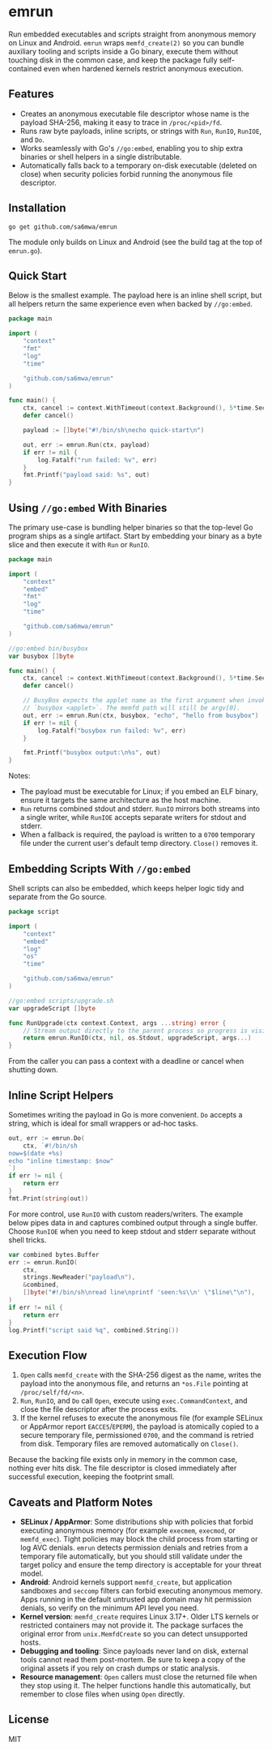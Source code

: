 # emrun

Run embedded executables and scripts straight from anonymous memory on Linux and
Android. `emrun` wraps `memfd_create(2)` so you can bundle auxiliary tooling and
scripts inside a Go binary, execute them without touching disk in the common
case, and keep the package fully self-contained even when hardened kernels
restrict anonymous execution.

## Features
- Creates an anonymous executable file descriptor whose name is the payload
  SHA-256, making it easy to trace in `/proc/<pid>/fd`.
- Runs raw byte payloads, inline scripts, or strings with `Run`, `RunIO`, `RunIOE`,
  and `Do`.
- Works seamlessly with Go's `//go:embed`, enabling you to ship extra binaries or
  shell helpers in a single distributable.
- Automatically falls back to a temporary on-disk executable (deleted on close)
  when security policies forbid running the anonymous file descriptor.

## Installation
```
go get github.com/sa6mwa/emrun
```

The module only builds on Linux and Android (see the build tag at the top of
`emrun.go`).

## Quick Start
Below is the smallest example. The payload here is an inline shell script, but
all helpers return the same experience even when backed by `//go:embed`.

```go
package main

import (
    "context"
    "fmt"
    "log"
    "time"

    "github.com/sa6mwa/emrun"
)

func main() {
    ctx, cancel := context.WithTimeout(context.Background(), 5*time.Second)
    defer cancel()

    payload := []byte("#!/bin/sh\necho quick-start\n")

    out, err := emrun.Run(ctx, payload)
    if err != nil {
        log.Fatalf("run failed: %v", err)
    }
    fmt.Printf("payload said: %s", out)
}
```

## Using `//go:embed` With Binaries
The primary use-case is bundling helper binaries so that the top-level Go
program ships as a single artifact. Start by embedding your binary as a byte
slice and then execute it with `Run` or `RunIO`.

```go
package main

import (
    "context"
    "embed"
    "fmt"
    "log"
    "time"

    "github.com/sa6mwa/emrun"
)

//go:embed bin/busybox
var busybox []byte

func main() {
    ctx, cancel := context.WithTimeout(context.Background(), 5*time.Second)
    defer cancel()

    // BusyBox expects the applet name as the first argument when invoked as
    // `busybox <applet>`. The memfd path will still be argv[0].
    out, err := emrun.Run(ctx, busybox, "echo", "hello from busybox")
    if err != nil {
        log.Fatalf("busybox run failed: %v", err)
    }

    fmt.Printf("busybox output:\n%s", out)
}
```

Notes:
- The payload must be executable for Linux; if you embed an ELF binary, ensure
  it targets the same architecture as the host machine.
- `Run` returns combined stdout and stderr. `RunIO` mirrors both streams into a
  single writer, while `RunIOE` accepts separate writers for stdout and stderr.
- When a fallback is required, the payload is written to a `0700` temporary
  file under the current user's default temp directory. `Close()` removes it.

## Embedding Scripts With `//go:embed`
Shell scripts can also be embedded, which keeps helper logic tidy and separate
from the Go source.

```go
package script

import (
    "context"
    "embed"
    "log"
    "os"
    "time"

    "github.com/sa6mwa/emrun"
)

//go:embed scripts/upgrade.sh
var upgradeScript []byte

func RunUpgrade(ctx context.Context, args ...string) error {
    // Stream output directly to the parent process so progress is visible.
    return emrun.RunIO(ctx, nil, os.Stdout, upgradeScript, args...)
}
```

From the caller you can pass a context with a deadline or cancel when shutting
down.

## Inline Script Helpers
Sometimes writing the payload in Go is more convenient. `Do` accepts a string,
which is ideal for small wrappers or ad-hoc tasks.

```go
out, err := emrun.Do(
    ctx, `#!/bin/sh
now=$(date +%s)
echo "inline timestamp: $now"
`)
if err != nil {
    return err
}
fmt.Print(string(out))
```

For more control, use `RunIO` with custom readers/writers. The example below
pipes data in and captures combined output through a single buffer. Choose
`RunIOE` when you need to keep stdout and stderr separate without shell tricks.

```go
var combined bytes.Buffer
err := emrun.RunIO(
    ctx,
    strings.NewReader("payload\n"),
    &combined,
    []byte("#!/bin/sh\nread line\nprintf 'seen:%s\\n' \"$line\"\n"),
)
if err != nil {
    return err
}
log.Printf("script said %q", combined.String())
```

## Execution Flow
1. `Open` calls `memfd_create` with the SHA-256 digest as the name, writes the
   payload into the anonymous file, and returns an `*os.File` pointing at
   `/proc/self/fd/<n>`.
2. `Run`, `RunIO`, and `Do` call `Open`, execute using `exec.CommandContext`,
   and close the file descriptor after the process exits.
3. If the kernel refuses to execute the anonymous file (for example SELinux or
   AppArmor report `EACCES`/`EPERM`), the payload is atomically copied to a
   secure temporary file, permissioned `0700`, and the command is retried from
   disk. Temporary files are removed automatically on `Close()`.

Because the backing file exists only in memory in the common case, nothing ever
hits disk. The file descriptor is closed immediately after successful execution,
keeping the footprint small.

## Caveats and Platform Notes
- **SELinux / AppArmor**: Some distributions ship with policies that forbid
  executing anonymous memory (for example `execmem`, `execmod`, or
  `memfd_exec`). Tight policies may block the child process from starting or log
  AVC denials. `emrun` detects permission denials and retries from a temporary
  file automatically, but you should still validate under the target policy and
  ensure the temp directory is acceptable for your threat model.
- **Android**: Android kernels support `memfd_create`, but application sandboxes
  and `seccomp` filters can forbid executing anonymous memory. Apps running in
  the default untrusted app domain may hit permission denials, so verify on the
  minimum API level you need.
- **Kernel version**: `memfd_create` requires Linux 3.17+. Older LTS kernels or
  restricted containers may not provide it. The package surfaces the original
  error from `unix.MemfdCreate` so you can detect unsupported hosts.
- **Debugging and tooling**: Since payloads never land on disk, external tools
  cannot read them post-mortem. Be sure to keep a copy of the original assets if
  you rely on crash dumps or static analysis.
- **Resource management**: `Open` callers must close the returned file when they
  stop using it. The helper functions handle this automatically, but remember to
  close files when using `Open` directly.

## License
MIT
